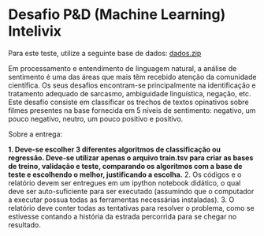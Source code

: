 # Desafio P&D (Machine Learning) Intelivix

Para este teste, utilize a seguinte base de dados: [dados.zip](https://s3.amazonaws.com/intelivix-datasets/teste_praticos_datascience/dados.zip)

Em processamento e entendimento de linguagem natural, a análise de sentimento é uma das áreas que mais têm recebido atenção da comunidade científica. Os seus desafios encontram-se principalmente na identificação e tratamento adequado de sarcasmo, ambiguidade linguística, negação, etc. Este desafio consiste em classificar os trechos de textos opinativos sobre filmes presentes na base fornecida em 5 níveis de sentimento: negativo, um pouco negativo, neutro, um pouco positivo e positivo.

Sobre a entrega:

**1. Deve-se escolher 3 diferentes algoritmos de classificação ou regressão. Deve-se utilizar apenas o arquivo train.tsv para criar as bases de treino, validação e teste, comparando os algoritmos com a base de teste e escolhendo o melhor, justificando a escolha.**
2. Os códigos e o relatório devem ser entregues em um ipython notebook didático, o qual deve ser auto-suficiente para ser executado (assumindo que o computador a executar possua todas as ferramentas necessárias instaladas).
3. O relatório deve conter todas as tentativas para resolver o problema, como se estivesse contando a história da estrada percorrida para se chegar no resultado.

